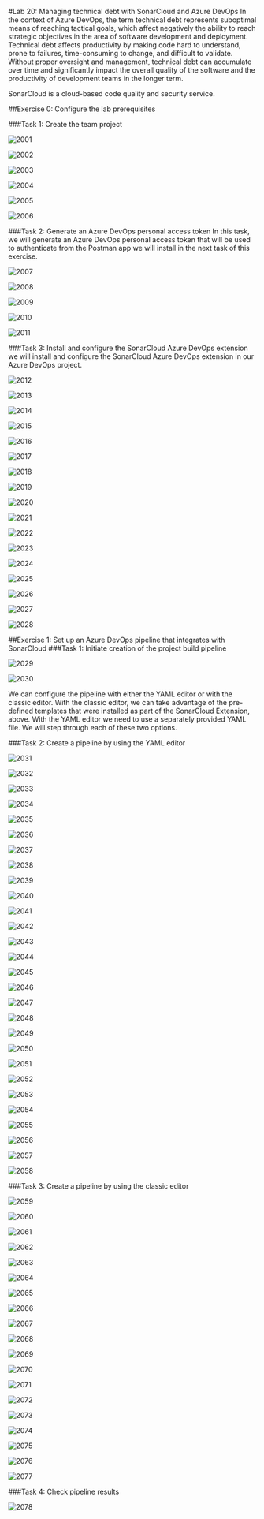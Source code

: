 #Lab 20: Managing technical debt with SonarCloud and Azure DevOps
In the context of Azure DevOps, the term technical debt represents suboptimal means of reaching tactical goals, which affect negatively the ability to reach strategic objectives in the area of software development and deployment. Technical debt affects productivity by making code hard to understand, prone to failures, time-consuming to change, and difficult to validate. Without proper oversight and management, technical debt can accumulate over time and significantly impact the overall quality of the software and the productivity of development teams in the longer term.

SonarCloud is a cloud-based code quality and security service.

##Exercise 0: Configure the lab prerequisites

###Task 1: Create the team project

![2001](imagesEvidencia20/2001.PNG)

![2002](imagesEvidencia20/2002.PNG)

![2003](imagesEvidencia20/2003.PNG)

![2004](imagesEvidencia20/2004.PNG)

![2005](imagesEvidencia20/2005.PNG)

![2006](imagesEvidencia20/2006.PNG)

###Task 2: Generate an Azure DevOps personal access token
In this task, we will generate an Azure DevOps personal access token that will be used to authenticate from the Postman app we will install in the next task of this exercise.

![2007](imagesEvidencia20/2007.PNG)

![2008](imagesEvidencia20/2008.PNG)

![2009](imagesEvidencia20/2009.PNG)

![2010](imagesEvidencia20/2010.PNG)

![2011](imagesEvidencia20/2011.PNG)

###Task 3: Install and configure the SonarCloud Azure DevOps extension
we will install and configure the SonarCloud Azure DevOps extension in our Azure DevOps project.

![2012](imagesEvidencia20/2012.PNG)

![2013](imagesEvidencia20/2013.PNG)

![2014](imagesEvidencia20/2014.PNG)

![2015](imagesEvidencia20/2015.PNG)

![2016](imagesEvidencia20/2016.PNG)

![2017](imagesEvidencia20/2017.PNG)

![2018](imagesEvidencia20/2018.PNG)

![2019](imagesEvidencia20/2019.PNG)

![2020](imagesEvidencia20/2020.PNG)

![2021](imagesEvidencia20/2021.PNG)

![2022](imagesEvidencia20/2022.PNG)

![2023](imagesEvidencia20/2023.PNG)

![2024](imagesEvidencia20/2024.PNG)

![2025](imagesEvidencia20/2025.PNG)

![2026](imagesEvidencia20/2026.PNG)

![2027](imagesEvidencia20/2027.PNG)

![2028](imagesEvidencia20/2028.PNG)

##Exercise 1: Set up an Azure DevOps pipeline that integrates with SonarCloud
###Task 1: Initiate creation of the project build pipeline

![2029](imagesEvidencia20/2029.PNG)

![2030](imagesEvidencia20/2030.PNG)

We can configure the pipeline with either the YAML editor or with the classic editor. With the classic editor, we can take advantage of the pre-defined templates that were installed as part of the SonarCloud Extension, above. With the YAML editor we need to use a separately provided YAML file. We will step through each of these two options.

###Task 2: Create a pipeline by using the YAML editor

![2031](imagesEvidencia20/2031.PNG)

![2032](imagesEvidencia20/2032.PNG)

![2033](imagesEvidencia20/2033.PNG)

![2034](imagesEvidencia20/2034.PNG)

![2035](imagesEvidencia20/2035.PNG)

![2036](imagesEvidencia20/2036.PNG)

![2037](imagesEvidencia20/2037.PNG)

![2038](imagesEvidencia20/2038.PNG)

![2039](imagesEvidencia20/2039.PNG)

![2040](imagesEvidencia20/2040.PNG)

![2041](imagesEvidencia20/2041.PNG)

![2042](imagesEvidencia20/2042.PNG)

![2043](imagesEvidencia20/2043.PNG)

![2044](imagesEvidencia20/2044.PNG)

![2045](imagesEvidencia20/2045.PNG)

![2046](imagesEvidencia20/2046.PNG)

![2047](imagesEvidencia20/2047.PNG)

![2048](imagesEvidencia20/2048.PNG)

![2049](imagesEvidencia20/2049.PNG)

![2050](imagesEvidencia20/2050.PNG)

![2051](imagesEvidencia20/2051.PNG)

![2052](imagesEvidencia20/2052.PNG)

![2053](imagesEvidencia20/2053.PNG)

![2054](imagesEvidencia20/2054.PNG)

![2055](imagesEvidencia20/2055.PNG)

![2056](imagesEvidencia20/2056.PNG)

![2057](imagesEvidencia20/2057.PNG)

![2058](imagesEvidencia20/2058.PNG)

###Task 3: Create a pipeline by using the classic editor

![2059](imagesEvidencia20/2059.PNG)

![2060](imagesEvidencia20/2060.PNG)

![2061](imagesEvidencia20/2061.PNG)

![2062](imagesEvidencia20/2062.PNG)

![2063](imagesEvidencia20/2063.PNG)

![2064](imagesEvidencia20/2064.PNG)

![2065](imagesEvidencia20/2065.PNG)

![2066](imagesEvidencia20/2066.PNG)

![2067](imagesEvidencia20/2067.PNG)

![2068](imagesEvidencia20/2068.PNG)

![2069](imagesEvidencia20/2069.PNG)

![2070](imagesEvidencia20/2070.PNG)

![2071](imagesEvidencia20/2071.PNG)

![2072](imagesEvidencia20/2072.PNG)

![2073](imagesEvidencia20/2073.PNG)

![2074](imagesEvidencia20/2074.PNG)

![2075](imagesEvidencia20/2075.PNG)

![2076](imagesEvidencia20/2076.PNG)

![2077](imagesEvidencia20/2077.PNG)

###Task 4: Check pipeline results

![2078](imagesEvidencia20/2078.PNG)
